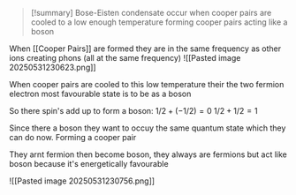 
>[!summary]
Bose-Eisten condensate occur when cooper pairs are cooled to a low enough temperature forming cooper pairs acting like a boson


When [[Cooper Pairs]] are formed they are in the same frequency as other ions creating phons (all at the same frequency)
![[Pasted image 20250531230623.png]]

When cooper pairs are cooled to this low temperature their the two fermion electron most favourable state is to be as a boson 

So there spin's add up to form a boson:
$1/2 + (-1/2) = 0$
$1/2 + 1/2 = 1$

Since there a boson they want to occuy the same quantum state which they can do now. Forming a cooper pair

They arnt fermion then become boson, they always are fermions but act like boson because it's energetically favourable

![[Pasted image 20250531230756.png]]



